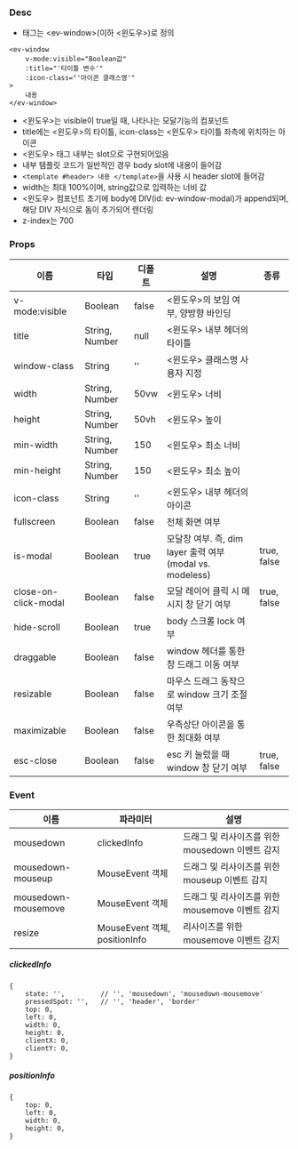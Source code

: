 
### Desc
 - 태그는 &lt;ev-window&gt;(이하 <윈도우>)로 정의

```
<ev-window
    v-mode:visible="Boolean값"
    :title="'타이틀 변수'"
    :icon-class="'아이콘 클래스명'"
>
    내용
</ev-window>
```

 - <윈도우>는 visible이 true일 때, 나타나는 모달기능의 컴포넌트
 - title에는 <윈도우>의 타이틀, icon-class는 <윈도우> 타이틀 좌측에 위치하는 아이콘
 - <윈도우> 태그 내부는 slot으로 구현되어있음
 - 내부 템플릿 코드가 일반적인 경우 body slot에 내용이 들어감
 - `<template #header> 내용 </template>`을 사용 시 header slot에 들어감  
 - width는 최대 100%이며, string값으로 입력하는 너비 값
 - <윈도우> 컴포넌트 초기에 body에 DIV(id: ev-window-modal)가 append되며, 해당 DIV 자식으로 돔이 추가되어 렌더링
 - z-index는 700
 


### Props
| 이름                   | 타입 | 디폴트 | 설명                                             | 종류          |
|----------------------| ---- | ----- |------------------------------------------------|-------------|
| v-mode:visible       | Boolean | false | <윈도우>의 보임 여부, 양방향 바인딩                          |             |
| title                | String, Number | null | <윈도우> 내부 헤더의 타이틀                               |
| window-class         | String | '' | <윈도우> 클래스명 사용자 지정                              |             |
| width                | String, Number | 50vw | <윈도우> 너비                                       |             |
| height               | String, Number | 50vh | <윈도우> 높이                                       |             |
| min-width            | String, Number | 150 | <윈도우> 최소 너비                                    |             |
| min-height           | String, Number | 150 | <윈도우> 최소 높이                                    |             |
| icon-class           | String | '' | <윈도우> 내부 헤더의 아이콘                               |             |
| fullscreen           | Boolean | false | 전체 화면 여부                                       |
| is-modal             | Boolean | true | 모달창 여부. 즉, dim layer 출력 여부(modal vs. modeless) | true, false |
| close-on-click-modal | Boolean | false | 모달 레이어 클릭 시 메시지 창 닫기 여부                        | true, false |
| hide-scroll          | Boolean | true | body 스크롤 lock 여부                               |
| draggable            | Boolean | false | window 헤더를 통한 창 드래그 이동 여부                      |
| resizable            | Boolean | false | 마우스 드래그 동작으로 window 크기 조절 여부                   |
| maximizable          | Boolean | false | 우측상단 아이콘을 통한 최대화 여부                            |
| esc-close            | Boolean | false | esc 키 눌렀을 때 window 창 닫기 여부                     | true, false |

### Event

| 이름 | 파라미터 | 설명 |
| ---- | ------- | ---- |
| mousedown | clickedInfo | 드래그 및 리사이즈를 위한 mousedown 이벤트 감지 |
| mousedown-mouseup | MouseEvent 객체 | 드래그 및 리사이즈를 위한 mouseup 이벤트 감지 |
| mousedown-mousemove | MouseEvent 객체 | 드래그 및 리사이즈를 위한 mousemove 이벤트 감지 |
| resize | MouseEvent 객체, positionInfo | 리사이즈를 위한 mousemove 이벤트 감지 |

##### clickedInfo
```
{
    state: '',         // '', 'mousedown', 'mousedown-mousemove'
    pressedSpot: '',   // '', 'header', 'border'
    top: 0,
    left: 0,
    width: 0,
    height: 0,
    clientX: 0,
    clientY: 0,
}
```

##### positionInfo
```
{
    top: 0,
    left: 0, 
    width: 0,
    height: 0, 
}
```
